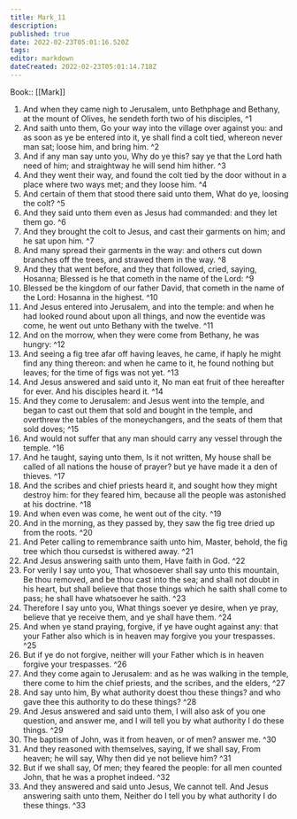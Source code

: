 ```yaml
---
title: Mark_11
description: 
published: true
date: 2022-02-23T05:01:16.520Z
tags: 
editor: markdown
dateCreated: 2022-02-23T05:01:14.718Z
---
```


 Book:: [[Mark]]
 1. And when they came nigh to Jerusalem, unto Bethphage and Bethany, at the mount of Olives, he sendeth forth two of his disciples, ^1
 2. And saith unto them, Go your way into the village over against you: and as soon as ye be entered into it, ye shall find a colt tied, whereon never man sat; loose him, and bring him. ^2
 3. And if any man say unto you, Why do ye this? say ye that the Lord hath need of him; and straightway he will send him hither. ^3
 4. And they went their way, and found the colt tied by the door without in a place where two ways met; and they loose him. ^4
 5. And certain of them that stood there said unto them, What do ye, loosing the colt? ^5
 6. And they said unto them even as Jesus had commanded: and they let them go. ^6
 7. And they brought the colt to Jesus, and cast their garments on him; and he sat upon him. ^7
 8. And many spread their garments in the way: and others cut down branches off the trees, and strawed them in the way. ^8
 9. And they that went before, and they that followed, cried, saying, Hosanna; Blessed is he that cometh in the name of the Lord: ^9
 10. Blessed be the kingdom of our father David, that cometh in the name of the Lord: Hosanna in the highest. ^10
 11. And Jesus entered into Jerusalem, and into the temple: and when he had looked round about upon all things, and now the eventide was come, he went out unto Bethany with the twelve. ^11
 12. And on the morrow, when they were come from Bethany, he was hungry: ^12
 13. And seeing a fig tree afar off having leaves, he came, if haply he might find any thing thereon: and when he came to it, he found nothing but leaves; for the time of figs was not yet. ^13
 14. And Jesus answered and said unto it, No man eat fruit of thee hereafter for ever. And his disciples heard it. ^14
 15. And they come to Jerusalem: and Jesus went into the temple, and began to cast out them that sold and bought in the temple, and overthrew the tables of the moneychangers, and the seats of them that sold doves; ^15
 16. And would not suffer that any man should carry any vessel through the temple. ^16
 17. And he taught, saying unto them, Is it not written, My house shall be called of all nations the house of prayer? but ye have made it a den of thieves. ^17
 18. And the scribes and chief priests heard it, and sought how they might destroy him: for they feared him, because all the people was astonished at his doctrine. ^18
 19. And when even was come, he went out of the city. ^19
 20. And in the morning, as they passed by, they saw the fig tree dried up from the roots. ^20
 21. And Peter calling to remembrance saith unto him, Master, behold, the fig tree which thou cursedst is withered away. ^21
 22. And Jesus answering saith unto them, Have faith in God. ^22
 23. For verily I say unto you, That whosoever shall say unto this mountain, Be thou removed, and be thou cast into the sea; and shall not doubt in his heart, but shall believe that those things which he saith shall come to pass; he shall have whatsoever he saith. ^23
 24. Therefore I say unto you, What things soever ye desire, when ye pray, believe that ye receive them, and ye shall have them. ^24
 25. And when ye stand praying, forgive, if ye have ought against any: that your Father also which is in heaven may forgive you your trespasses. ^25
 26. But if ye do not forgive, neither will your Father which is in heaven forgive your trespasses. ^26
 27. And they come again to Jerusalem: and as he was walking in the temple, there come to him the chief priests, and the scribes, and the elders, ^27
 28. And say unto him, By what authority doest thou these things? and who gave thee this authority to do these things? ^28
 29. And Jesus answered and said unto them, I will also ask of you one question, and answer me, and I will tell you by what authority I do these things. ^29
 30. The baptism of John, was it from heaven, or of men? answer me. ^30
 31. And they reasoned with themselves, saying, If we shall say, From heaven; he will say, Why then did ye not believe him? ^31
 32. But if we shall say, Of men; they feared the people: for all men counted John, that he was a prophet indeed. ^32
 33. And they answered and said unto Jesus, We cannot tell. And Jesus answering saith unto them, Neither do I tell you by what authority I do these things. ^33
